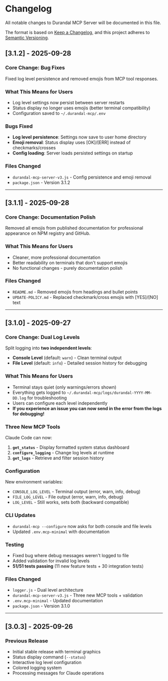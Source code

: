 # Changelog

All notable changes to Durandal MCP Server will be documented in this file.

The format is based on [Keep a Changelog](https://keepachangelog.com/en/1.0.0/),
and this project adheres to [Semantic Versioning](https://semver.org/spec/v2.0.0.html).

## [3.1.2] - 2025-09-28

### Core Change: Bug Fixes
Fixed log level persistence and removed emojis from MCP tool responses.

### What This Means for Users
- Log level settings now persist between server restarts
- Status display no longer uses emojis (better terminal compatibility)
- Configuration saved to `~/.durandal-mcp/.env`

### Bugs Fixed
- **Log level persistence**: Settings now save to user home directory
- **Emoji removal**: Status display uses [OK]/[ERR] instead of checkmarks/crosses
- **Config loading**: Server loads persisted settings on startup

### Files Changed
- `durandal-mcp-server-v3.js` - Config persistence and emoji removal
- `package.json` - Version 3.1.2

---

## [3.1.1] - 2025-09-28

### Core Change: Documentation Polish
Removed all emojis from published documentation for professional appearance on NPM registry and GitHub.

### What This Means for Users
- Cleaner, more professional documentation
- Better readability on terminals that don't support emojis
- No functional changes - purely documentation polish

### Files Changed
- `README.md` - Removed emojis from headings and bullet points
- `UPDATE-POLICY.md` - Replaced checkmark/cross emojis with [YES]/[NO] text

---

## [3.1.0] - 2025-09-27

### Core Change: Dual Log Levels
Split logging into **two independent levels**:
- **Console Level** (default: `warn`) - Clean terminal output
- **File Level** (default: `info`) - Detailed session history for debugging

### What This Means for Users
- Terminal stays quiet (only warnings/errors shown)
- Everything gets logged to `~/.durandal-mcp/logs/durandal-YYYY-MM-DD.log` for troubleshooting
- Users can configure each level independently
- **If you experience an issue you can now send in the error from the logs for debugging!**

### Three New MCP Tools
Claude Code can now:
1. **`get_status`** - Display formatted system status dashboard
2. **`configure_logging`** - Change log levels at runtime
3. **`get_logs`** - Retrieve and filter session history

### Configuration
New environment variables:
- `CONSOLE_LOG_LEVEL` - Terminal output (error, warn, info, debug)
- `FILE_LOG_LEVEL` - File output (error, warn, info, debug)
- `LOG_LEVEL` - Still works, sets both (backward compatible)

### CLI Updates
- `durandal-mcp --configure` now asks for both console and file levels
- Updated `.env.mcp-minimal` with documentation

### Testing
- Fixed bug where debug messages weren't logged to file
- Added validation for invalid log levels
- **51/51 tests passing** (11 new feature tests + 30 integration tests)

### Files Changed
- `logger.js` - Dual level architecture
- `durandal-mcp-server-v3.js` - Three new MCP tools + validation
- `.env.mcp-minimal` - Updated documentation
- `package.json` - Version 3.1.0

---

## [3.0.3] - 2025-09-26

### Previous Release
- Initial stable release with terminal graphics
- Status display command (`--status`)
- Interactive log level configuration
- Colored logging system
- Processing messages for Claude operations